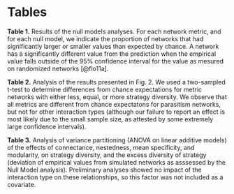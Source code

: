 # Tables

**Table 1.** Results of the null models analyses. For each network metric,
and for each null model, we indicate the proportion of networks that had
significantly larger or smaller values than expected by chance.  A network
has a significantly different value from the prediction when the empirical
value falls outside of the 95% confidence interval for the value as mesured
on randomized networks [@flo11a].

**Table 2.** Analysis of the results presented in Fig. 2. We used a two-sampled
t-test to determine differences from chance expectations for metric networks
with either less, equal, or more strategy diversity. We observe that all
metrics are different from chance expectatons for parasitism networks, but
not for other interaction types (although our failure to report an effect
is most likely due to the small sample size, as attested by some extremely
large confidence intervals).

**Table 3.** Analysis of variance partitioning (ANOVA on linear additive
models) of the effects of connectance, nestedness, mean specificity, and
modularity, on strategy diversity, and the excess diversity of strategy
(deviation of empirical values from simulated networks as asssessed by the
Null Model analysis). Preliminary analyses showed no impact of the interaction
type on these relationships, so this factor was not included as a covariate.

